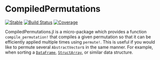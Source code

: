 # CompiledPermutations

[![Stable](https://img.shields.io/badge/docs-stable-blue.svg)](https://LilithHafner.github.io/CompiledPermutations.jl/stable/)
[![Build Status](https://github.com/LilithHafner/CompiledPermutations.jl/actions/workflows/CI.yml/badge.svg?branch=main)](https://github.com/LilithHafner/CompiledPermutations.jl/actions/workflows/CI.yml?query=branch%3Amain)
[![Coverage](https://codecov.io/gh/LilithHafner/CompiledPermutations.jl/branch/main/graph/badge.svg)](https://codecov.io/gh/LilithHafner/CompiledPermutations.jl)

CompiledPermutations.jl
is a micro-package which provides a function
`compile_permutation!` that compiles a given permutation so that it can be
efficiently applied multiple times using
`permute!`.
This is useful if you would like to permute several `AbstractVector`s in the same manner.
For example, when sorting a [`DataFrame`](https://dataframes.juliadata.org/stable/),
[`StructArray`](https://juliaarrays.github.io/StructArrays.jl/stable/), or similar data structure.
